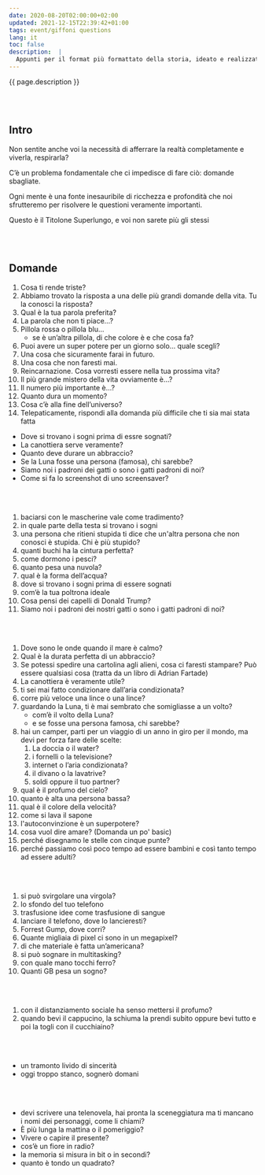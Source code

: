 ```yaml
---
date: 2020-08-20T02:00:00+02:00
updated: 2021-12-15T22:39:42+01:00
tags: event/giffoni questions
lang: it
toc: false
description:  |
  Appunti per il format più formattato della storia, ideato e realizzato a <a href='https://giffonifilmfestival.it' target='_blank' title='Giffoni Film Festival'>Giffoni Film Festival 2020</a>, ma mai andato in onda
---
```

{{ page.description }}

<br>
<br>

## Intro

Non sentite anche voi la necessità di afferrare la realtà completamente e viverla, respirarla?

C’è un problema fondamentale che ci impedisce di fare ciò: domande sbagliate.

Ogni mente è una fonte inesauribile di ricchezza e profondità che noi sfrutteremo per risolvere le questioni veramente importanti.

Questo è il Titolone Superlungo, e voi non sarete più gli stessi

<br>
<br>

## Domande

1. Cosa ti rende triste?
1. Abbiamo trovato la risposta a una delle più grandi domande della vita. Tu la conosci la risposta?
2. Qual è la tua parola preferita?
3. La parola che non ti piace…?
5. Pillola rossa o pillola blu...
	- se è un’altra pillola, di che colore è e che cosa fa?
7. Puoi avere un super potere per un giorno solo… quale scegli?
8. Una cosa che sicuramente farai in futuro.
9. Una cosa che non faresti mai.
10. Reincarnazione. Cosa vorresti essere nella tua prossima vita?
11. Il più grande mistero della vita ovviamente è…?
12. Il numero più importante è…?
13. Quanto dura un momento?
14. Cosa c’è alla fine dell’universo?
15. Telepaticamente, rispondi alla domanda più difficile che ti sia mai stata fatta
- Dove si trovano i sogni prima di essre sognati?
- La canottiera serve veramente?
- Quanto deve durare un abbraccio?
- Se la Luna fosse una persona (famosa), chi sarebbe?
- Siamo noi i padroni dei gatti o sono i gatti padroni di noi?
- Come si fa lo screenshot di uno screensaver?

<br>
<br>


1. baciarsi con le mascherine vale come tradimento?
1. in quale parte della testa si trovano i sogni
1. una persona che ritieni stupida ti dice che un'altra persona che non conosci è stupida. Chi è più stupido?
1. quanti buchi ha la cintura perfetta?
1. come dormono i pesci?
1. quanto pesa una nuvola?
1. qual è la forma dell’acqua?
2. dove si trovano i sogni prima di essere sognati
1. com’è la tua poltrona ideale
1. Cosa pensi dei capelli di Donald Trump?
1. Siamo noi i padroni dei nostri gatti o sono i gatti padroni di noi?

<br>
<br>

1. Dove sono le onde quando il mare è calmo?
1. Qual è la durata perfetta di un abbraccio?
1. Se potessi spedire una cartolina agli alieni, cosa ci faresti stampare? Può essere qualsiasi cosa (tratta da un libro di Adrian Fartade)
1. La canottiera è veramente utile?
1. ti sei mai fatto condizionare dall’aria condizionata?
1. corre più veloce una lince o una lince?
1. guardando la Luna, ti è mai sembrato che somigliasse a un volto?
	- com’è il volto della Luna?
	- e se fosse una persona famosa, chi sarebbe?
1. hai un camper, parti per un viaggio di un anno in giro per il mondo, ma devi per forza fare delle scelte:
	1. La doccia o il water?
	1. i fornelli o la televisione?
	1. internet o l’aria condizionata?
	1. il divano o la lavatrive?
	1. soldi oppure il tuo partner?
1. qual è il profumo del cielo?
1. quanto è alta una persona bassa?
1. qual è il colore della velocità?
1. come si lava il sapone
1. l'autoconvinzione è un superpotere? 
1. cosa vuol dire amare? (Domanda un po' basic)
1. perché disegnamo le stelle con cinque punte?
1. perché passiamo così poco tempo ad essere bambini e così tanto tempo ad essere adulti?

<br>
<br>

1. si può svirgolare una virgola?
1. lo sfondo del tuo telefono
1. trasfusione idee come trasfusione di sangue
1. lanciare il telefono, dove lo lancieresti?
1. Forrest Gump, dove corri?
1. Quante migliaia di pixel ci sono in un megapixel?
1. di che materiale è fatta un’americana?
1. si può sognare in multitasking?
1. con quale mano tocchi ferro?
1. Quanti GB pesa un sogno?

<br>
<br>

1. con il distanziamento sociale ha senso mettersi il profumo?
1. quando bevi il cappucino, la schiuma la prendi subito oppure bevi tutto e poi la togli con il cucchiaino?

<br>
<br>


- un tramonto livido di sincerità
- oggi troppo stanco, sognerò domani

<br>
<br>

- devi scrivere una telenovela, hai pronta la sceneggiatura ma ti mancano i nomi dei personaggi, come li chiami?
- È più lunga la mattina o il pomeriggio?
- Vivere o capire il presente?
- cos’è un fiore in radio?
- la memoria si misura in bit o in secondi?
- quanto è tondo un quadrato?
